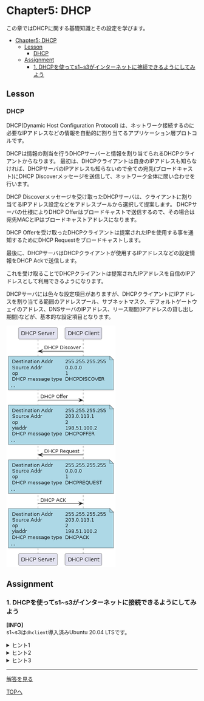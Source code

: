# Chapter5: DHCP

この章ではDHCPに関する基礎知識とその設定を学びます。

- [Chapter5: DHCP](#chapter5-dhcp)
	- [Lesson](#lesson)
		- [DHCP](#dhcp)
	- [Assignment](#assignment)
		- [1. DHCPを使ってs1~s3がインターネットに接続できるようにしてみよう](#1-dhcpを使ってs1s3がインターネットに接続できるようにしてみよう)

## Lesson

### DHCP

DHCP(Dynamic Host Configuration Protocol) は、ネットワーク接続するのに必要なIPアドレスなどの情報を自動的に割り当てるアプリケーション層プロトコルです。

DHCPは情報の割当を行うDHCPサーバーと情報を割り当てられるDHCPクライアントからなります。
最初は、DHCPクライアントは自身のIPアドレスも知らなければ、DHCPサーバのIPアドレスも知らないので全ての宛先(ブロードキャスト)にDHCP Discoverメッセージを送信して、ネットワーク全体に問い合わせを行います。

DHCP Discoverメッセージを受け取ったDHCPサーバは、クライアントに割り当てるIPアドレス設定などをアドレスプールから選択して提案します。
DHCPサーバの仕様によりDHCP Offerはブロードキャストで送信するので、その場合は宛先MACとIPはブロードキャストアドレスになります。

DHCP Offerを受け取ったDHCPクライアントは提案されたIPを使用する事を通知するためにDHCP Requestをブロードキャストします。

最後に、DHCPサーバはDHCPクライアントが使用するIPアドレスなどの設定情報をDHCP Ackで送信します。

これを受け取ることでDHCPクライアントは提案されたIPアドレスを自信のIPアドレスとして利用できるようになります。

DHCPサーバには色々な設定項目がありますが、DHCPクライアントにIPアドレスを割り当てる範囲のアドレスプール、サブネットマスク、デフォルトゲートウェイのアドレス、DNSサーバのIPアドレス、リース期間(IPアドレスの貸し出し期間)などが、基本的な設定項目となります。

![](dhcp.png)

## Assignment

### 1. DHCPを使ってs1~s3がインターネットに接続できるようにしてみよう

**[INFO]**  
s1~s3は`dhclient`導入済みUbuntu 20.04 LTSです。

<details>
<summary>ヒント1</summary>

ここではr4がDHCPサーバー、s1~s3がDHCPクライアントです。
</details>

<details>
<summary>ヒント2</summary>

最初はこれまでと同様にr4の`eth100`に対してIPアドレスやOSPFの設定を行う必要があります。
</details>

<details>
<summary>ヒント3</summary>

DHCPサーバーには少なくとも割り当てる範囲のアドレスプール・サブネットマスク、デフォルトゲートウェイのアドレスの3つが必要です。
</details>

***

[解答を見る](../solutions/dhcp/README.md)

[TOPへ](../README.md)
